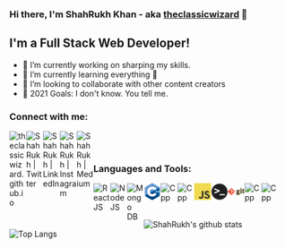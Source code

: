 ### Hi there, I'm ShahRukh Khan - aka [theclassicwizard][website] 👋

## I'm a Full Stack Web Developer!
- 🔭 I’m currently working on sharping my skills.
- 🌱 I’m currently learning everything 🤣
- 👯 I’m looking to collaborate with other content creators
- 🥅 2021 Goals: I don't know. You tell me.

### Connect with me:

[<img align="left" alt="theclassicwizard.github.io" width="30px" src="https://image.flaticon.com/icons/svg/2920/2920277.svg" />][website]
[<img align="left" alt="ShahRukh | Twitter" width="30px" src="https://image.flaticon.com/icons/svg/733/733579.svg" />][twitter]
[<img align="left" alt="ShahRukh | LinkedIn" width="30px" src="https://avatars3.githubusercontent.com/u/357098?s=200&v=4" />][linkedin]
[<img align="left" alt="ShahRukh | Instagram" width="30px" src="https://image.flaticon.com/icons/svg/174/174855.svg" />][instagram]
[<img align="left" alt="ShahRukh | Medium" width="30px" src="https://cdns.iconmonstr.com/wp-content/assets/preview/2012/240/iconmonstr-facebook-2.png" />][facebook]

<br />
<br />

### Languages and Tools:
<img align="left" alt="ReactJS" width="30px" src="https://image.pngaaa.com/930/2507930-middle.png" />
<img align="left" alt="Node JS" width="30px" src="https://theclassicwizard.github.io/webPortfolio/img/node-js.png" />
<img align="left" alt="Mongo DB" width="30px" src="https://theclassicwizard.github.io/webPortfolio/img/mongodb.png" />
<img align="left" alt="Cpp" width="30px" src="https://raw.githubusercontent.com/github/explore/master/topics/cpp/cpp.png" />
<img align="left" alt="Cpp" width="30px" src="https://theclassicwizard.github.io/webPortfolio/img/600px-HTML5_Badge.svg.png" />
<img align="left" alt="Cpp" width="30px" src="https://theclassicwizard.github.io/webPortfolio/img/css.png" />
<!-- <img align="left" alt="Java" width="30px" src="https://image.flaticon.com/icons/svg/226/226777.svg" /> -->
<img align="left" alt="JavaScript" width="30px" src="https://raw.githubusercontent.com/github/explore/master/topics/javascript/javascript.png" />
<img align="left" alt="Terminal" width="30px" src="https://raw.githubusercontent.com/github/explore/master/topics/terminal/terminal.png" />
<img align="left" alt="Git" width="30px" src="https://raw.githubusercontent.com/github/explore/master/topics/git/git.png" />
<img align="left" alt="Cpp" width="30px" src="https://theclassicwizard.github.io/webPortfolio/img/jquery.png" />
<img align="left" alt="Cpp" width="30px" src="https://theclassicwizard.github.io/webPortfolio/img/768px-Bootstrap_logo.svg.png" />

<br />
<br />
<br />

![ShahRukh's github stats](https://github-readme-stats.codestackr.vercel.app/api?username=theclassicwizard&show_icons=true)
![Top Langs](https://github-readme-stats.vercel.app/api/top-langs/?username=theclassicwizard&show_icons=true )

[website]: https://theclassicwizard.github.io/webPortfolio
[twitter]: https://twitter.com/ShahRukhJadara
[instagram]: https://www.instagram.com/shahrukhjadara/
[linkedin]: https://www.linkedin.com/in/shahrukhjadara/
[facebook]: https://facebookcom/shahrukh.jadara

